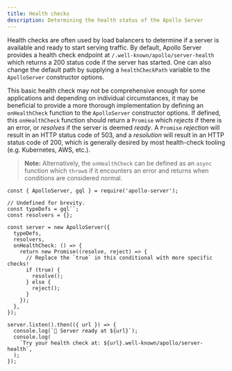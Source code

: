 ```yaml
---
title: Health checks
description: Determining the health status of the Apollo Server 
---
```


Health checks are often used by load balancers to determine if a server is available and ready to start serving traffic.  By default, Apollo Server provides a health check endpoint at `/.well-known/apollo/server-health` which returns a 200 status code if the server has started. One can also change the default path by supplying a `healthCheckPath` variable to the `ApolloServer` constructor options.

This basic health check may not be comprehensive enough for some applications and depending on individual circumstances, it may be beneficial to provide a more thorough implementation by defining an `onHealthCheck` function to the `ApolloServer` constructor options.  If defined, this `onHealthCheck` function should return a `Promise` which _rejects_ if there is an error, or _resolves_ if the server is deemed _ready_.  A `Promise` _rejection_ will result in an HTTP status code of 503, and a _resolution_ will result in an HTTP status code of 200, which is generally desired by most health-check tooling (e.g. Kubernetes, AWS, etc.).

> **Note:** Alternatively, the `onHealthCheck` can be defined as an `async` function which `throw`s if it encounters an error and returns when conditions are considered normal.

```js{10-19}
const { ApolloServer, gql } = require('apollo-server');

// Undefined for brevity.
const typeDefs = gql``;
const resolvers = {};

const server = new ApolloServer({
  typeDefs,
  resolvers,
  onHealthCheck: () => {
    return new Promise((resolve, reject) => {
      // Replace the `true` in this conditional with more specific checks!
      if (true) {
        resolve();
      } else {
        reject();
      }
    });
  },
});

server.listen().then(({ url }) => {
  console.log(`🚀 Server ready at ${url}`);
  console.log(
    `Try your health check at: ${url}.well-known/apollo/server-health`,
  );
});
```
